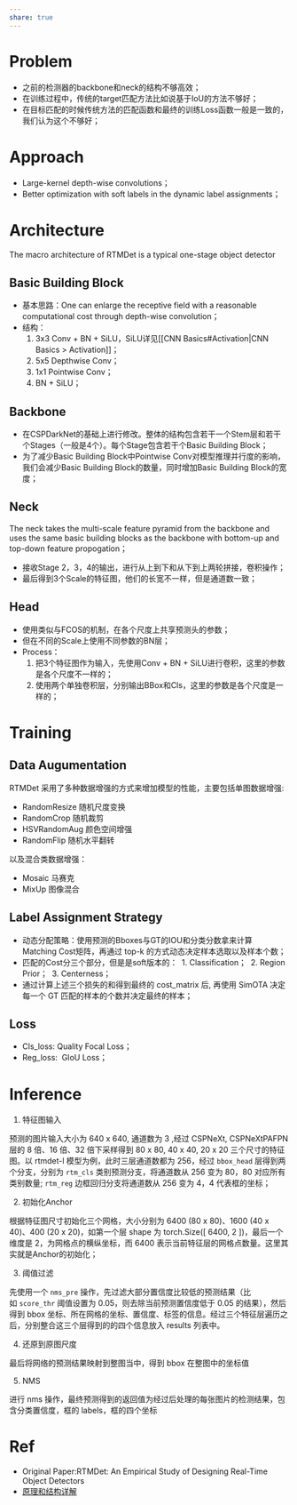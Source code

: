```yaml
---
share: true
---
```


# Problem
- 之前的检测器的backbone和neck的结构不够高效；
- 在训练过程中，传统的target匹配方法比如说基于IoU的方法不够好；
- 在目标匹配的时候传统方法的匹配函数和最终的训练Loss函数一般是一致的，我们认为这个不够好；

# Approach

- Large-kernel depth-wise convolutions；
- Better optimization with soft labels in the dynamic label assignments； 

# Architecture  

The macro architecture of RTMDet is a typical one-stage object detector

## Basic Building Block

- 基本思路：One can enlarge the receptive field with a reasonable computational cost through depth-wise convolution；
- 结构：
	1. 3x3 Conv + BN + SiLU，SiLU详见[[CNN Basics#Activation|CNN Basics > Activation]]；
	2. 5x5 Depthwise Conv；
	3. 1x1 Pointwise Conv；
	4. BN + SiLU；

## Backbone

- 在CSPDarkNet的基础上进行修改。整体的结构包含若干一个Stem层和若干个Stages（一般是4个）。每个Stage包含若干个Basic Building Block；
- 为了减少Basic Building Block中Pointwise Conv对模型推理并行度的影响，我们会减少Basic Building Block的数量，同时增加Basic Building Block的宽度；

## Neck

The neck takes the multi-scale feature pyramid from the backbone and uses the same basic building blocks as the backbone with bottom-up and top-down feature propogation；
- 接收Stage 2，3，4的输出，进行从上到下和从下到上两轮拼接，卷积操作；
- 最后得到3个Scale的特征图，他们的长宽不一样，但是通道数一致；

## Head

- 使用类似与FCOS的机制，在各个尺度上共享预测头的参数；
- 但在不同的Scale上使用不同参数的BN层；
- Process：
	1. 把3个特征图作为输入，先使用Conv + BN + SiLU进行卷积，这里的参数是各个尺度不一样的；
	2. 使用两个单独卷积层，分别输出BBox和Cls，这里的参数是各个尺度是一样的；

# Training

## Data Augumentation

RTMDet 采用了多种数据增强的方式来增加模型的性能，主要包括单图数据增强:

- RandomResize 随机尺度变换
- RandomCrop 随机裁剪
- HSVRandomAug 颜色空间增强 
- RandomFlip 随机水平翻转
    

以及混合类数据增强：

- Mosaic 马赛克
- MixUp 图像混合

## Label Assignment Strategy

- 动态分配策略：使用预测的Bboxes与GT的IOU和分类分数拿来计算Matching Cost矩阵，再通过 top-k 的方式动态决定样本选取以及样本个数；
- 匹配的Cost分三个部分，但是是soft版本的：
	 1. Classification；
	 2. Region Prior；
	 3. Centerness；
- 通过计算上述三个损失的和得到最终的 cost_matrix 后, 再使用 SimOTA 决定每一个 GT 匹配的样本的个数并决定最终的样本；


## Loss

- Cls_loss: Quality Focal Loss；
- Reg_loss:  GIoU Loss；

# Inference

1. 特征图输入

预测的图片输入大小为 640 x 640, 通道数为 3 ,经过 CSPNeXt, CSPNeXtPAFPN 层的 8 倍、16 倍、32 倍下采样得到 80 x 80, 40 x 40, 20 x 20 三个尺寸的特征图。以 rtmdet-l 模型为例，此时三层通道数都为 256，经过 `bbox_head` 层得到两个分支，分别为 `rtm_cls` 类别预测分支，将通道数从 256 变为 80，80 对应所有类别数量; `rtm_reg` 边框回归分支将通道数从 256 变为 4，4 代表框的坐标；

2. 初始化Anchor

根据特征图尺寸初始化三个网格，大小分别为 6400 (80 x 80)、1600 (40 x 40)、400 (20 x 20)，如第一个层 shape 为 torch.Size([ 6400, 2 ])，最后一个维度是 2，为网格点的横纵坐标，而 6400 表示当前特征层的网格点数量。这里其实就是Anchor的初始化；

3. 阈值过滤

先使用一个 `nms_pre` 操作，先过滤大部分置信度比较低的预测结果（比如 `score_thr` 阈值设置为 0.05，则去除当前预测置信度低于 0.05 的结果），然后得到 bbox 坐标、所在网格的坐标、置信度、标签的信息。经过三个特征层遍历之后，分别整合这三个层得到的的四个信息放入 results 列表中。

4. 还原到原图尺度

最后将网络的预测结果映射到整图当中，得到 bbox 在整图中的坐标值

5. NMS

进行 nms 操作，最终预测得到的返回值为经过后处理的每张图片的检测结果，包含分类置信度，框的 labels，框的四个坐标

# Ref

- Original Paper:RTMDet: An Empirical Study of Designing Real-Time Object Detectors
- [原理和结构详解](https://mmyolo.readthedocs.io/zh-cn/latest/recommended_topics/algorithm_descriptions/rtmdet_description.html)